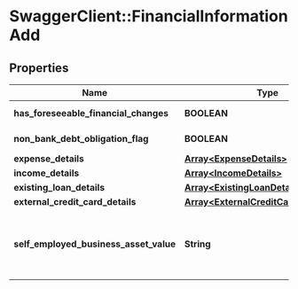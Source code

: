 # SwaggerClient::FinancialInformationAdd

## Properties
Name | Type | Description | Notes
------------ | ------------- | ------------- | -------------
**has_foreseeable_financial_changes** | **BOOLEAN** | Indicates whether any foreseeable changes in customer&#x27;s financial circumstances. | [optional] 
**non_bank_debt_obligation_flag** | **BOOLEAN** | Indicates if the applicant has any loan with any non-banking financial organization. | [optional] 
**expense_details** | [**Array&lt;ExpenseDetails&gt;**](ExpenseDetails.md) |  | [optional] 
**income_details** | [**Array&lt;IncomeDetails&gt;**](IncomeDetails.md) |  | [optional] 
**existing_loan_details** | [**Array&lt;ExistingLoanDetails&gt;**](ExistingLoanDetails.md) |  | [optional] 
**external_credit_card_details** | [**Array&lt;ExternalCreditCardDetailsAdd&gt;**](ExternalCreditCardDetailsAdd.md) |  | [optional] 
**self_employed_business_asset_value** | **String** | This field is used to capture the total assets of  the self employed business. This is applicable only for Self Employed Business/ Professionals. This is a reference data field. Please use /v1/utilities/referenceData/{selfEmployedBusinessAssetValue} resource to get valid value of this field with description. | [optional] 

